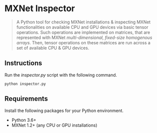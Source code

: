 # MXNet Inspector
> A Python tool for checking MXNet installations & inspecting MXNet functionalities on available CPU and GPU devices via basic tensor operations. Such operations are implemented on matrices, that are represented with MXNet *multi-dimensional, fixed-size homogenous arrays*. Then, tensor operations on these matrices are run across a set of available CPU & GPU devices.

## Instructions
Run the *inspector.py* script with the following command.
```
python inspector.py
```

## Requirements
Install the following packages for your Python environment.
* Python 3.6+
* MXNet 1.2+ (any CPU or GPU installations)
